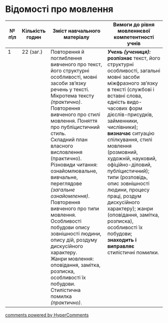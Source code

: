<div id="hypercomments_widget" class="js-hypercomments-widget invisible"></div>

# Відомості про мовлення

<table>
  <tr>
    <td width="10%" align="center"><b>№ <br>п\п</br></b></td>
    <td width="5%" align="center"><b>Кількість годин</b></td>  
    <td width="40%" align="center"><b>Зміст навчального матеріалу</b></td>
    <td width="45%" align="center"><b>Вимоги до рівня мовленнєвої компетентності учнів</b></td>
  </tr>
<tbody>
  <tr>
<td width="10%" style="vertical-align:top !important;">1</td>
<td width="5%" style="vertical-align:top !important;">22 (заг.)</td>
    <td width="40%" style="vertical-align:top !important;">
Повторення й поглиблення  вивченого про текст,  його структурні особливості,  мовні засоби зв’язку речень у тексті. Мікротема тексту <i>(практично)</i>.<br> 
Повторення вивченого про стилі мовлення. Поняття про публіцистичний стиль.<br>
Складний план власного висловлення (практично). Різновиди читання: ознайомлювальне, вивчальне, переглядове <i>(загальне ознайомлення)</i>.<br>
Повторення вивченого про типи мовлення. Особливості побудови опису зовнішності людини,  опису дій, роздуму дискусійного характеру.<br>
Жанри мовлення: оповідання, замітка,  розписка, особливості їх побудови.<br>
Стилістична помилка <i>(практично)</i>.
</td>
    <td width="45%" style="vertical-align:top !important;">
<i><b>Учень (учениця):</b></i><br>
<b>розпізнає</b> текст, його структурні особливості,   загальні мовні засоби  міжфразного зв’язку в тексті (службові і вставні слова, єдність видо-часових форм дієслів-присудків, займенники, числівники); <br>
<b>визначає</b> ситуацію спілкування,  стилі  мовлення (розмовний, художній, науковий, офіційно-діловий, публіцистичний); типи (розповідь, опис зовнішності людини, процесу праці, роздум дискусійного характеру); жанри  (оповідання, замітка,  розписка), особливості їх побудови;<br>
<b>знаходить і виправляє</b> стилістичні помилки.
</td>
  </tr>
</tbody>
</table>

<div class="js-hypercomments-container">
<a href="http://hypercomments.com" class="hc-link" title="comments widget">comments powered by HyperComments</a>
</div>